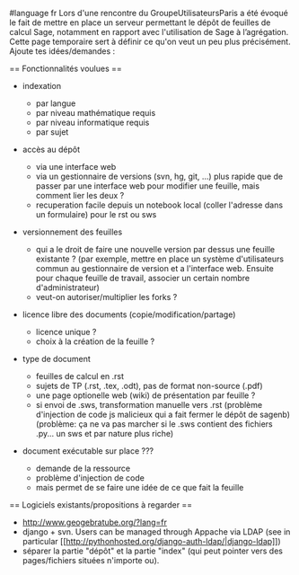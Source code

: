 #language fr
Lors d'une rencontre du GroupeUtilisateursParis a été évoqué le fait de mettre en place un serveur permettant le dépôt de feuilles de calcul Sage, notamment en rapport avec l'utilisation de Sage à l’agrégation. Cette page temporaire sert à définir ce qu'on veut un peu plus précisément. Ajoute tes idées/demandes :


== Fonctionnalités voulues ==

  * indexation
    * par langue
    * par niveau mathématique requis
    * par niveau informatique requis
    * par sujet

  * accès au dépôt
    * via une interface web
    * via un gestionnaire de versions (svn, hg, git, ...) plus rapide que de passer par une interface web pour modifier une feuille, mais comment lier les deux ?
    * recuperation facile depuis un notebook local (coller l'adresse dans un formulaire) pour le rst ou sws

  * versionnement des feuilles
    * qui a le droit de faire une nouvelle version par dessus une feuille existante ? (par exemple, mettre en place un système d'utilisateurs commun au gestionnaire de version et a l'interface web. Ensuite pour chaque feuille de travail, associer un certain nombre d'administrateur)
    * veut-on autoriser/multiplier les forks ?

  * licence libre des documents (copie/modification/partage)
    * licence unique ?
    * choix à la création de la feuille ?

  * type de document
    * feuilles de calcul en .rst
    * sujets de TP (.rst, .tex, .odt), pas de format non-source (.pdf)
    * une page optionelle web (wiki) de présentation par feuille ?
    * si envoi de .sws, transformation manuelle vers .rst (problème d'injection de code js malicieux qui a fait fermer le dépôt de sagenb) (problème: ça ne va pas marcher si le .sws contient des fichiers .py... un sws et par nature plus riche)

  * document exécutable sur place ???
    * demande de la ressource
    * problème d'injection de code
    * mais permet de se faire une idée de ce que fait la feuille

== Logiciels existants/propositions à regarder ==

  * http://www.geogebratube.org/?lang=fr
  * django + svn. Users can be managed through Appache via LDAP (see in particular [[http://pythonhosted.org/django-auth-ldap/|django-ldap]])
  * séparer la partie "dépôt" et la partie "index" (qui peut pointer vers des pages/fichiers situées n'importe ou).
